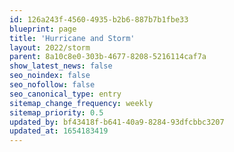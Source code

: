```yaml
---
id: 126a243f-4560-4935-b2b6-887b7b1fbe33
blueprint: page
title: 'Hurricane and Storm'
layout: 2022/storm
parent: 8a10c8e0-303b-4677-8208-5216114caf7a
show_latest_news: false
seo_noindex: false
seo_nofollow: false
seo_canonical_type: entry
sitemap_change_frequency: weekly
sitemap_priority: 0.5
updated_by: bf43418f-b641-40a9-8284-93dfcbbc3207
updated_at: 1654183419
---
```

